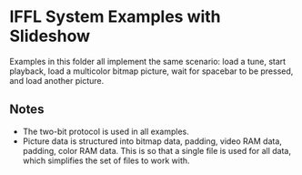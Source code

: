 # IFFL System Examples with Slideshow
Examples in this folder all implement the same scenario: load a tune, start playback, load a multicolor bitmap picture, wait for spacebar to be pressed, and load another picture.

## Notes
- The two-bit protocol is used in all examples.
- Picture data is structured into bitmap data, padding, video RAM data, padding, color RAM data. This is so that a single file is used for all data, which simplifies the set of files to work with.
